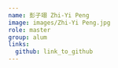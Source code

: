 ```yaml
---
name: 彭子翊 Zhi-Yi Peng 
image: images/Zhi-Yi Peng.jpg 
role: master
group: alum
links:
  github: link_to_github 
---
```

